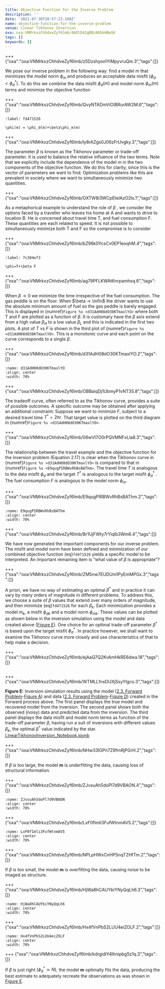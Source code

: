 ```yaml
---
title: Objective Function for the Inverse Problem
description: ''
date: '2021-07-30T20:57:23.168Z'
name: objective-function-for-the-inverse-problem
venue: Linear Tikhonov Inversion
oxa: oxa:VNMrkxzChhdveZyf6lmb/46OlD42gDBzA8SkHBwSK
tags: []
keywords: []
---
```


+++ {"oxa":"oxa:VNMrkxzChhdveZyf6lmb/z5DzshyonIYiMpyvruQm.3","tags":[]}

We pose our inverse problem in the following way: find a model $m$ that minimizes the model norm $\phi_m$ and produces an acceptable data misfit $(\phi_d<\phi_d^*)$. To do this we combine the data misfit $\phi_d(m)$ and model norm $\phi_m(m)$ terms and minimize the objective function

+++ {"oxa":"oxa:VNMrkxzChhdveZyf6lmb/QvyNTADmViOIBRurAW2M.6","tags":[]}

```{math}
:label: fd471526

\phi(m) = \phi_d(m)+\beta\phi_m(m)
```

+++ {"oxa":"oxa:VNMrkxzChhdveZyf6lmb/ly8rAZgs0J06zFrUvgky.3","tags":[]}

The parameter $\beta$ is known as the Tikhonov parameter or trade-off parameter. It is used to balance the relative influence of the two terms. Note that we explicitly include the dependence of the model $m$ in the two components of the objective function. We do this for clarity, since this is the vector of parameters we want to find. Optimization problems like this are prevalent in society where we want to simultaneously minimize two quantities.

+++ {"oxa":"oxa:VNMrkxzChhdveZyf6lmb/OXTW8i3WCpEtelAzO2ls.1","tags":[]}

As a metaphorical example to understand the role of $\beta$ , we consider the options faced by a traveller who leaves his home at A and wants to drive to location B. He is concerned about travel time T, and fuel consumption F. These quantities are each related to speed. It is not possible to simultaneously minimize both T and F so the compromise is to consider

+++ {"oxa":"oxa:VNMrkxzChhdveZyf6lmb/bZ96k0YcsCv0EP1eoqhM.4","tags":[]}

```{math}
:label: 7c304ef3

\phi=T+\beta F
```

+++ {"oxa":"oxa:VNMrkxzChhdveZyf6lmb/ag79PFLKWAt6nrpamhsq.6","tags":[]}

When $\beta → 0$ we minimize the time irrespective of the fuel consumption. The gas peddle is on the floor. When $\beta → \infin$ the driver wants to use the absolute minimum amount of fuel so the gas peddle is barely engaged. This is displayed in {numref}`Figure %s <d31AdH08dO30KTmaxlYO>` where both T and F are plotted as a function of $\beta$. It is customary have the $\beta$ axis extend from a high value $\beta_H$ to a low value $\beta_L$ and this is indicated in the first two plots. A plot of $T~\text{vs}~F$ is shown in the third plot of {numref}`Figure %s <d31AdH08dO30KTmaxlYO>`. This is a monotonic curve and each point on the curve corresponds to a single $\beta$.

+++ {"oxa":"oxa:VNMrkxzChhdveZyf6lmb/d31AdH08dO30KTmaxlYO.2","tags":[]}

```{figure} images/VNMrkxzChhdveZyf6lmb-d31AdH08dO30KTmaxlYO-v2.png
:name: d31AdH08dO30KTmaxlYO
:align: center
:width: 70%
```

+++ {"oxa":"oxa:VNMrkxzChhdveZyf6lmb/OBBaiqDj1UbmyP1vNT35.8","tags":[]}

The tradeoff curve, often referred to as the Tikhonov curve, provides a suite of possible outcomes. A specific outcome may be obtained after applying an additional constraint: Suppose we want to minimize $F$, subject to a desired travel time $T^*=2hr$. That target value is plotted on the third diagram in {numref}`Figure %s <d31AdH08dO30KTmaxlYO>`.

+++ {"oxa":"oxa:VNMrkxzChhdveZyf6lmb/06wVl7O0rPQVMNFxLla8.3","tags":[]}

The relationship between the travel example and the objective function for the inversion problem (Equation 2.17) is clear when the Tikhonov curve in {numref}`Figure %s <d31AdH08dO30KTmaxlYO>` is compared to that in {numref}`Figure %s <E9qugPIRBWvRhBsBAThm>`. The travel time $T$ is analogous to the data misfit $\phi_d$ and the target $T^*$ is analogous to the target misfit $\phi_d^*$ . The fuel consumption $F$ is analogous to the model norm $\phi_m$.

+++ {"oxa":"oxa:VNMrkxzChhdveZyf6lmb/E9qugPIRBWvRhBsBAThm.2","tags":[]}

```{figure} images/VNMrkxzChhdveZyf6lmb-E9qugPIRBWvRhBsBAThm-v2.png
:name: E9qugPIRBWvRhBsBAThm
:align: center
:width: 70%
```

+++ {"oxa":"oxa:VNMrkxzChhdveZyf6lmb/Br1UjFWty7rYiqlb3Wm6.4","tags":[]}

We have now generated the important components for our inverse problem. The misfit and model norm have been defined and minimization of our combined objective function {eq}`fd471526` yields a specific model to be interpreted. An important remaining item is “what value of $\beta$ is appropriate”?

+++ {"oxa":"oxa:VNMrkxzChhdveZyf6lmb/ZM5nw7EUDUm1PyEmMPGx.3","tags":[]}

A priori, we have no way of estimating an optimal $\beta^*$ and in practice it can vary by many orders of magnitude in different problems. To address this, we choose a suite of $\beta$ values that extend over many orders of magnitude, and then minimize {eq}`fd471526` for each $\beta_k$. Each minimization provides a model $m_k$, a misfit $\phi_{dk}$ and a model norm $\phi_{mk}$. These values can be plotted as shown below in the inversion simulation using the model and data created above ([Figure E](https://curvenote.com/oxa:VNMrkxzChhdveZyf6lmb/ejAaQ7Q2KvAmHkRE6dwa.18)). One choice for an optimal trade-off parameter $\beta^*$ is based upon the target misfit $\phi_d^*$. In practice however, we shall want to examine the Tikhonov curve more closely and use characteristics of that to help make a decision.

+++ {"oxa":"oxa:VNMrkxzChhdveZyf6lmb/ejAaQ7Q2KvAmHkRE6dwa.18","tags":[]}

```{mdast} objective-function-for-the-inverse-problem.mdast.json#CUhrplldNs

```

+++ {"oxa":"oxa:VNMrkxzChhdveZyf6lmb/WTMLL1nxDUXjSsyYlgco.3","tags":[]}

**Figure E:** Inversion simulation results using the model ([2.3. Forward Problem](oxa:VNMrkxzChhdveZyf6lmb/xqM34l8moONMZ4iDWIQf '2.3. Forward Problem')-[Figure A](https://curvenote.com/oxa:VNMrkxzChhdveZyf6lmb/8WfrIYP5O9W6zakEQaa3.7)) and data ([2.3. Forward Problem](oxa:VNMrkxzChhdveZyf6lmb/xqM34l8moONMZ4iDWIQf '2.3. Forward Problem')-[Figure D](https://curvenote.com/oxa:VNMrkxzChhdveZyf6lmb/f4ZOfRjwPn87rmRQmgT3.9)) created in the Forward process above. The first panel displays the true model and recovered model from the inversion. The second panel shows both the observed (noisy) data and predicted data from the inversion. The third panel displays the data misfit and model norm terms as function of the trade-off parameter $\beta$, having run a suit of inversions with different values $\beta_k$, the optimal $\beta^*$ value indicated by the star. [LinearTikhonovInversion_Notebook.ipynb](oxa:VNMrkxzChhdveZyf6lmb/lb7CgEnVPzfs79VcKpB1 'LinearTikhonovInversion_Notebook.ipynb')

+++ {"oxa":"oxa:VNMrkxzChhdveZyf6lmb/NHw33lGPn7Z9fmRjPGrH.2","tags":[]}

If $\beta$ is too large, the model $\mathbf{m}$ is underfitting the data, causing loss of structural information.

+++ {"oxa":"oxa:VNMrkxzChhdveZyf6lmb/ZJvsuAh5doPl7d9VBAON.4","tags":[]}

```{figure} images/VNMrkxzChhdveZyf6lmb-ZJvsuAh5doPl7d9VBAON-v4.png
:name: ZJvsuAh5doPl7d9VBAON
:align: center
:width: 70%
```

+++ {"oxa":"oxa:VNMrkxzChhdveZyf6lmb/LxF0fImli3FufWtnmAV5.2","tags":[]}

```{figure} images/VNMrkxzChhdveZyf6lmb-LxF0fImli3FufWtnmAV5-v2.png
:name: LxF0fImli3FufWtnmAV5
:align: center
:width: 70%
```

+++ {"oxa":"oxa:VNMrkxzChhdveZyf6lmb/NPLpHWxCnHPSnqTZHfTm.2","tags":[]}

If $\beta$ is too small, the model $\mathbf{m}$ is overfitting the data, causing noise to be imaged as structure.

+++ {"oxa":"oxa:VNMrkxzChhdveZyf6lmb/HjWa8hCAUYbiYNyQqLh6.3","tags":[]}

```{figure} images/VNMrkxzChhdveZyf6lmb-HjWa8hCAUYbiYNyQqLh6-v3.png
:name: HjWa8hCAUYbiYNyQqLh6
:align: center
:width: 70%
```

+++ {"oxa":"oxa:VNMrkxzChhdveZyf6lmb/Hx4fVnPbS2LUU4eiZOLF.2","tags":[]}

```{figure} images/VNMrkxzChhdveZyf6lmb-Hx4fVnPbS2LUU4eiZOLF-v2.png
:name: Hx4fVnPbS2LUU4eiZOLF
:align: center
:width: 70%
```

+++ {"oxa":"oxa:VNMrkxzChhdveZyf6lmb/kdrgidlY4lhnipbg5z1q.3","tags":[]}

If $\beta$ is just right $(\phi^*_d \simeq N)$, the model $\mathbf{m}$ optimally fits the data, producing the best estimate to adequately recreate the observations as was shown in [Figure E](https://curvenote.com/oxa:VNMrkxzChhdveZyf6lmb/ejAaQ7Q2KvAmHkRE6dwa.18).
